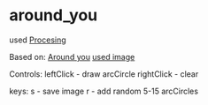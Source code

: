 around_you
==========

used [Procesing](http://www.processing.org/)

Based on:
[Around you](https://www.flickr.com/photos/sergioalbiac/7127965111/)
[used image](http://society6.com/product/sasha-c7u_print#1=45)

Controls:
leftClick   - draw arcCircle
rightClick  - clear

keys:
s - save image
r - add random 5-15 arcCircles
